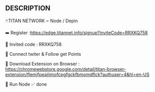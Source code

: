 ## DESCRIPTION

🃏TITAN NETWORK ~ Node / Depin 

➡️ Register :https://edge.titannet.info/signup?inviteCode=RRXKQ758

🔘 Invited code : RRXKQ758

🔘 Connect twiter & Follow get Points 

🔘 Download Extension on Browser : https://chromewebstore.google.com/detail/titan-browser-extension/flemjfpeajijmofcpgfgckfbmomdflck?authuser=4&hl=en-US

🔘 Run Node 
✅ done
